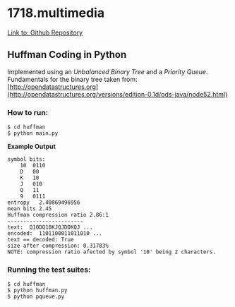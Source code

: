 # 1718.multimedia

[Link to: Github Repository](https://github.com/Nerucius/1718.multimedia)

## Huffman Coding in Python

Implemented using an *Unbalanced Binary Tree* and a *Priority Queue*.  
Fundamentals for the binary tree taken from: [http://opendatastructures.org](http://opendatastructures.org/versions/edition-0.1d/ods-java/node52.html)

### How to run:

```
$ cd huffman
$ python main.py
```

**Example Output**

```
symbol bits:
	10 	0110
	D 	00
	K 	10
	J 	010
	Q 	11
	9 	0111
entropy   2.40869496956
mean bits 2.45
Huffman compression ratio 2.86:1
------------------------
text:  Q10DQ10KJQJDDKQJ ...
encoded:  1101100011011010 ...
text == decoded: True
size after compression: 0.31783%
NOTE: compression ratio afected by symbol '10' being 2 characters.
```

### Running the test suites:

```
$ cd huffman
$ python huffman.py
$ python pqueue.py
```